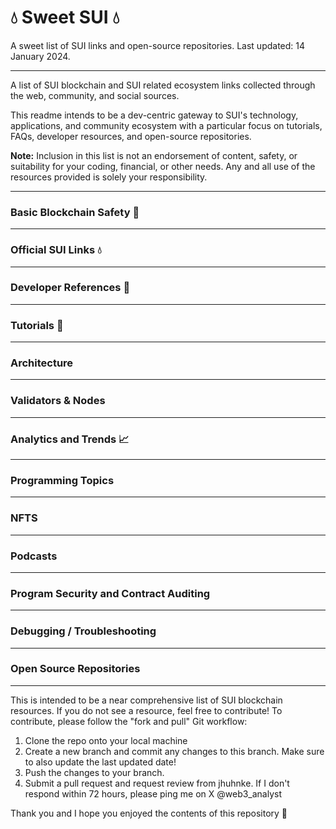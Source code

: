 # 💧 Sweet SUI 💧

A sweet list of SUI links and open-source repositories. Last updated: 14 January 2024. 

---

A list of SUI blockchain and SUI related ecosystem links collected through the web, community, and social sources. 

This readme intends to be a dev-centric gateway to SUI's technology, applications, and community ecosystem with a particular focus on tutorials, FAQs, developer resources, and open-source repositories. 

**Note:** Inclusion in this list is not an endorsement of content, safety, or suitability for your coding, financial, or other needs. Any and all use of the resources provided is solely your responsibility. 

---

### Basic Blockchain Safety 🔐

---

### Official SUI Links 💧

---

### Developer References 🦀

---

### Tutorials 🙋

---

### Architecture 

---

### Validators & Nodes 

--- 

### Analytics and Trends 📈

---

### Programming Topics 

---

### NFTS 

---

### Podcasts 

---

### Program Security and Contract Auditing

---

### Debugging / Troubleshooting

---

### Open Source Repositories 

---

This is intended to be a near comprehensive list of SUI blockchain resources. If you do not see a resource, feel free to contribute! To contribute, please follow the "fork and pull" Git workflow: 

1. Clone the repo onto your local machine
2. Create a new branch and commit any changes to this branch. Make sure to also update the last updated date! 
3. Push the changes to your branch. 
4. Submit a pull request and request review from jhuhnke. If I don't respond within 72 hours, please ping me on X @web3_analyst

Thank you and I hope you enjoyed the contents of this repository 🙏

